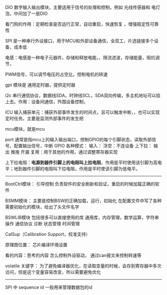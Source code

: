 
DIO  数字输入输出模块，主要适用于信号的处理和控制，例如 光线传感器和  电灯泡，中间加了一层DIO


看门狗的作用：定期检查是否运行正常，自动重启，快速恢复 ，增强稳定性可靠性


SPI 是一种串行外设接口，用于MCU和外部设备通信，全双工，片选链接多个设备，成本低

电感：电感是一种电子元器件，存储和释放电能，、限流滤波，存储能量，阻抗调节，


PWM信号，可以调节电压的占空比，控制电机的转速

gpt 模块是 通用定时器，提供定时器

i2c 串行通信协议，数据线SDA，时钟线SCL，SDA双向传输，多主机地址可以挂上去。作用：设备间通信，外围设备控制，


ICU 输入捕获单元：捕获外部事件发生的时间点，且可以触发中断，，也可以实现定时任务。主要是监测外部事件的发生把


mcu模块，就是mcu

port 通常是指mcu上的输入输出端口，控制GPIO的每个引脚状态，读取外部信号，配置输出信号，中断
GPIO  各种模式：
	输入：
		浮空：不连设备
		上下拉：
	输出
		推挽
		开漏
	复用：用于其他的作用，通过调整寄存器实现



上下拉电阻：**电源到器件引脚上的电阻叫上拉电阻**，作用是平时使用该引脚为高电平；地到器件引脚的电阻叫下拉电阻，作用是平时使该引脚为低电平。



---

BootCtrl模块：
	引导控制
	负责软件的安全刷新和验证，重启的时候加载正确的软件


BSMM模块：
	主要是控制BSW的正确加载，运行，初始化
	在配置文件中写了各种需要初始化的模块，给出了头文件名字

BSWLIB模块
	包括很多可以直接使用的库
	通用库，内存管理，数学运算，字符串操作
	通信协议
	诊断
	状态管理
	时间管理


CalSup（Calibration Support，校准支持）




原理图位置： 
芯片编译环境设置

看的内容：思考的内容 怎么控制外设驱动， 通过can报文来控制转速等 


volatile 关键字：
	为了避免编译器优化，在读取变量的时候，会存到寄存器中多次访问，但是这个变量容易改变，所以需要避免优化


---

SPI 中 sequence id 一般用来管理数据包的id


